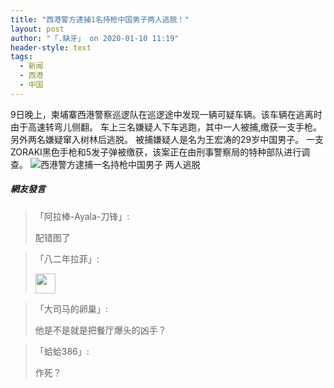 ```yaml
---
title: "西港警方逮捕1名持枪中国男子两人逃脱！"
layout: post
author: "「.缺牙」 on 2020-01-10 11:19"
header-style: text
tags:
  - 新闻
  - 西港
  - 中国
---
```


9日晚上，柬埔寨西港警察巡逻队在巡逻途中发现一辆可疑车辆。该车辆在逃离时由于高速转弯儿侧翻。
车上三名嫌疑人下车逃跑，其中一人被捕,缴获一支手枪。另外两名嫌疑窜入树林后逃脱。
被捕嫌疑人是名为王宏涛的29岁中国男子。
一支ZORAKI黑色手枪和5发子弹被缴获，<span style="text-indent: 2em;">该案正在由刑事警察局的特种部队进行调查。</span>
<img src="http://images.feileyuan.com/images/ueditor/202001101119000000.png" title="西港警方逮捕一名持枪中国男子 两人逃脱" alt="西港警方逮捕一名持枪中国男子 两人逃脱">

##### 網友發言 
> 「阿拉棒-Ayala-刀锋」:
> <p>配错图了</p>

> 「八二年拉菲」:
> <p><img src="https://images.feileyuan.com/images/ueditor/dialogs/emotion/images/default/df_003.gif" width="32" height="32"></p>

> 「大司马的卵巢」:
> <p>他是不是就是把餐厅爆头的凶手？</p>

> 「蛤蛤386」:
> <p>作死？</p>


